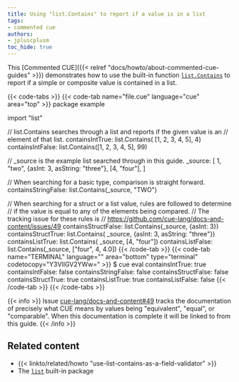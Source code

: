 ```yaml
---
title: Using "list.Contains" to report if a value is in a list
tags:
- commented cue
authors:
- jpluscplusm
toc_hide: true
---
```


This [Commented CUE]({{< relref "docs/howto/about-commented-cue-guides" >}})
demonstrates how to use the built-in function
[`list.Contains`](https://pkg.go.dev/cuelang.org/go/pkg/list#Contains)
to report if a simple or composite value is contained in a list.

{{< code-tabs >}}
{{< code-tab name="file.cue" language="cue" area="top" >}}
package example

import "list"

// list.Contains searches through a list and reports if the given value is an
// element of that list.
containsIntTrue: list.Contains( [1, 2, 3, 4, 5], 4)
containsIntFalse: list.Contains([1, 2, 3, 4, 5], 99)

// _source is the example list searched through in this guide.
_source: [
	1, "two",
	{asInt: 3, asString: "three"},
	[4, "four"],
]

// When searching for a basic type, comparison is straight forward.
containsStringFalse: list.Contains(_source, "TWO")

// When searching for a struct or a list value, rules are followed to determine
// if the value is equal to any of the elements being compared.
// The tracking issue for these rules is
// https://github.com/cue-lang/docs-and-content/issues/49
containsStructFalse: list.Contains(_source, {asInt: 3})
containsStructTrue: list.Contains( _source, {asInt: 3, asString: "three"})
containsListTrue: list.Contains( _source, [4, "four"])
containsListFalse: list.Contains(_source, ["four", 4, 4.0])
{{< /code-tab >}}
{{< code-tab name="TERMINAL" language="" area="bottom" type="terminal" codetocopy="Y3VlIGV2YWw=" >}}
$ cue eval
containsIntTrue:     true
containsIntFalse:    false
containsStringFalse: false
containsStructFalse: false
containsStructTrue:  true
containsListTrue:    true
containsListFalse:   false
{{< /code-tab >}}
{{< /code-tabs >}}

{{< info >}}
Issue [cue-lang/docs-and-content#49](https://github.com/cue-lang/docs-and-content/issues/49)
tracks the documentation of precisely what CUE means by values being
"equivalent", "equal", or "comparable". When this documentation is complete it
will be linked to from this guide.
{{< /info >}}

## Related content

- {{< linkto/related/howto "use-list-contains-as-a-field-validator" >}}
- The [`list`](https://pkg.go.dev/cuelang.org/go/pkg/list) built-in package
